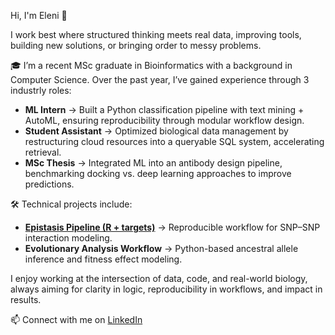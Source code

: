 Hi, I'm Eleni 👋

I work best where structured thinking meets real data, improving tools, building new solutions, or bringing order to messy problems.

🎓 I’m a recent MSc graduate in Bioinformatics with a background in Computer Science. Over the past year, I’ve gained experience through 3 industrly roles:
- **ML Intern** → Built a Python classification pipeline with text mining + AutoML, ensuring reproducibility through modular workflow design.  
- **Student Assistant** → Optimized biological data management by restructuring cloud resources into a queryable SQL system, accelerating retrieval.  
- **MSc Thesis** → Integrated ML into an antibody design pipeline, benchmarking docking vs. deep learning approaches to improve predictions.  

🛠️ Technical projects include:
- **[Epistasis Pipeline (R + targets)](https://github.com/ElNikolaidou/epistasis_sorghum_project)** → Reproducible workflow for SNP–SNP interaction modeling.  
- **Evolutionary Analysis Workflow** → Python-based ancestral allele inference and fitness effect modeling.  

I enjoy working at the intersection of data, code, and real-world biology, always aiming for clarity in logic, reproducibility in workflows, and impact in results.

📫 Connect with me on [LinkedIn](https://www.linkedin.com/in/eleninikolaidou)

